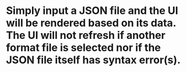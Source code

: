 # Simply input a JSON file and the UI will be rendered based on its data. The UI will not refresh if another format file is selected nor if the JSON file itself has syntax error(s).
